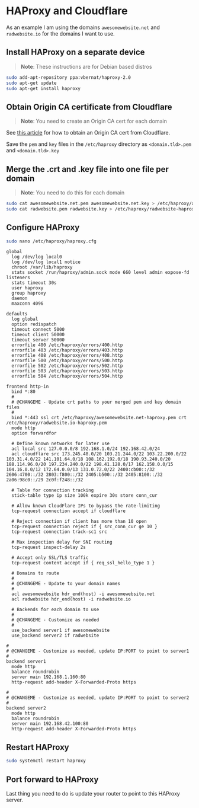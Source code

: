 # HAProxy and Cloudflare

As an example I am using the domains `awesomewebsite.net` and `radwebsite.io` for the domains I want to use.

## Install HAProxy on a separate device

> **Note**: These instructions are for Debian based distros

```bash
sudo add-apt-repository ppa:vbernat/haproxy-2.0
sudo apt-get update
sudo apt-get install haproxy
```

## Obtain Origin CA certificate from Cloudflare

> **Note**: You need to create an Origin CA cert for each domain

See [this article](https://support.cloudflare.com/hc/en-us/articles/115000479507-Managing-Cloudflare-Origin-CA-certificates) for how to obtain an Origin CA cert from Cloudflare.

Save the `pem` and `key` files in the `/etc/haproxy` directory as `<domain.tld>.pem` and `<domain.tld>.key`

## Merge the .crt and .key file into one file per domain

> **Note**: You need to do this for each domain

```bash
sudo cat awesomewebsite.net.pem awesomewebsite.net.key > /etc/haproxy/awesomewebsite.net-haproxy.pem
sudo cat radwebsite.pem radwebsite.key > /etc/haproxy/radwebsite-haproxy.pem
```

## Configure HAProxy

```bash
sudo nano /etc/haproxy/haproxy.cfg
```

```apacheconf
global
  log /dev/log local0
  log /dev/log local1 notice
  chroot /var/lib/haproxy
  stats socket /run/haproxy/admin.sock mode 660 level admin expose-fd listeners
  stats timeout 30s
  user haproxy
  group haproxy
  daemon
  maxconn 4096

defaults
  log global
  option redispatch
  timeout connect 5000
  timeout client 50000
  timeout server 50000
  errorfile 400 /etc/haproxy/errors/400.http
  errorfile 403 /etc/haproxy/errors/403.http
  errorfile 408 /etc/haproxy/errors/408.http
  errorfile 500 /etc/haproxy/errors/500.http
  errorfile 502 /etc/haproxy/errors/502.http
  errorfile 503 /etc/haproxy/errors/503.http
  errorfile 504 /etc/haproxy/errors/504.http

frontend http-in
  bind *:80
  #
  # @CHANGEME - Update crt paths to your merged pem and key domain files
  #
  bind *:443 ssl crt /etc/haproxy/awesomewebsite.net-haproxy.pem crt /etc/haproxy/radwebsite.io-haproxy.pem
  mode http
  option forwardfor

  # Define known networks for later use
  acl local src 127.0.0.0/8 192.168.1.0/24 192.168.42.0/24
  acl cloudflare src 173.245.48.0/20 103.21.244.0/22 103.22.200.0/22 103.31.4.0/22 141.101.64.0/18 108.162.192.0/18 190.93.240.0/20 188.114.96.0/20 197.234.240.0/22 198.41.128.0/17 162.158.0.0/15 104.16.0.0/12 172.64.0.0/13 131.0.72.0/22 2400:cb00::/32 2606:4700::/32 2803:f800::/32 2405:b500::/32 2405:8100::/32 2a06:98c0::/29 2c0f:f248::/32

  # Table for connection tracking
  stick-table type ip size 100k expire 30s store conn_cur

  # Allow known CloudFlare IPs to bypass the rate-limiting
  tcp-request connection accept if cloudflare

  # Reject connection if client has more than 10 open
  tcp-request connection reject if { src_conn_cur ge 10 }
  tcp-request connection track-sc1 src

  # Max inspection delay for SNI routing
  tcp-request inspect-delay 2s

  # Accept only SSL/TLS traffic
  tcp-request content accept if { req_ssl_hello_type 1 }

  # Domains to route
  #
  # @CHANGEME - Update to your domain names
  #
  acl awesomewebsite hdr_end(host) -i awesomewebsite.net
  acl radwebsite hdr_end(host) -i radwebsite.io

  # Backends for each domain to use
  #
  # @CHANGEME - Customize as needed
  #
  use_backend server1 if awesomewebsite
  use_backend server2 if radwebsite

#
# @CHANGEME - Customize as needed, update IP:PORT to point to server1
#
backend server1
  mode http
  balance roundrobin
  server main 192.168.1.160:80
  http-request add-header X-Forwarded-Proto https

#
# @CHANGEME - Customize as needed, update IP:PORT to point to server2
#
backend server2
  mode http
  balance roundrobin
  server main 192.168.42.100:80
  http-request add-header X-Forwarded-Proto https
```

## Restart HAProxy

```bash
sudo systemctl restart haproxy
```

## Port forward to HAProxy

Last thing you need to do is update your router to point to this HAProxy server.
